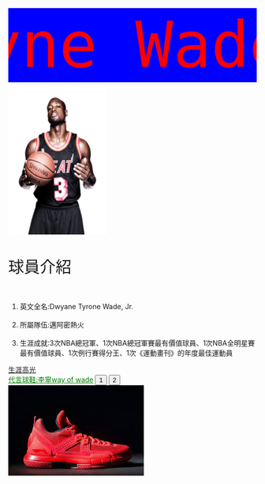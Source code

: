 <script>
  $(document).ready(function() {
            $("#b1").click(function()
				{
					$("#i1").attr('src','https://raw.githubusercontent.com/k1o2l3i4n5/k1o2l3i4n5.github.io/master/%E4%B8%8B%E8%BC%89.jpg');
			    });

			$("#b2").click(function()
				{
					$("#i1").attr('src','https://raw.githubusercontent.com/k1o2l3i4n5/k1o2l3i4n5.github.io/master/%E4%B8%8B%E8%BC%89%20(1).jpg');
			    });
  
   });
</script>


<style>
  .redtext{
  color:red;
  }
  .bluetext{
  color:blue;
  }
  .smallimage{
  width:200px;
  height:300px;
  }
  
  h{
  font-size:128px;
  font-family:Monospace;
  }
  p{
  font-size:32px;
  }
  

</style>


<marquee direction="right" height="150" scrollamount="3" behavior="alternate" bgcolor="blue"><h class="redtext" >Dwayne Wade</h></marquee>
<img src="https://raw.githubusercontent.com/k1o2l3i4n5/k1o2l3i4n5.github.io/master/dwyane-wade.png" class="smallimage" alt="hello">
<p>球員介紹</p>
<ol>
  <li>英文全名:Dwyane Tyrone Wade, Jr.</li>
  <li>所屬隊伍:邁阿密熱火</li>
  <li>生涯成就:3次NBA總冠軍、1次NBA總冠軍賽最有價值球員、1次NBA全明星賽最有價值球員、1次例行賽得分王、1次《運動畫刊》的年度最佳運動員</li>
</ol> 
<a href="https://www.youtube.com/watch?v=5T4xVmiOJwg" target=" blank" title="生涯高光">生涯高光</a><br>
<u style="color:green">代言球鞋:李寧way of wade</u>
<button id="b1">1</button>
<button id="b2">2</button>
<img id="i1" src="https://raw.githubusercontent.com/k1o2l3i4n5/k1o2l3i4n5.github.io/master/%E4%B8%8B%E8%BC%89%20(1).jpg" alt="wayofwade">

